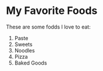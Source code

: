 # My Favorite Foods

These are some fodds I love to eat:

1. Paste
2. Sweets
3. Noodles
4. Pizza 
5. Baked Goods 